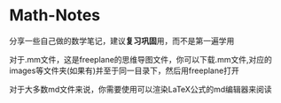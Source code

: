 # Math-Notes
分享一些自己做的数学笔记，建议**复习巩固**用，而不是第一遍学用

对于.mm文件，这是freeplane的思维导图文件，你可以下载.mm文件,对应的images等文件夹(如果有)并至于同一目录下，然后用freeplane打开

对于大多数md文件来说，你需要使用可以渲染LaTeX公式的md编辑器来阅读

